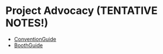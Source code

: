 # Project Advocacy (TENTATIVE NOTES!) #

  * [ConventionGuide](ConventionGuide.md)
  * [BoothGuide](BoothGuide.md)